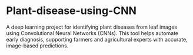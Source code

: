 # Plant-disease-using-CNN
A deep learning project for identifying plant diseases from leaf images using Convolutional Neural Networks (CNNs). This tool helps automate early diagnosis, supporting farmers and agricultural experts with accurate, image-based predictions.
